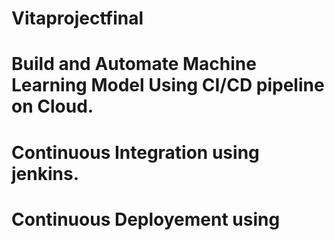 # Vitaprojectfinal
# Build and Automate Machine Learning Model Using CI/CD pipeline on Cloud.
# Continuous Integration using jenkins.
# Continuous Deployement using
